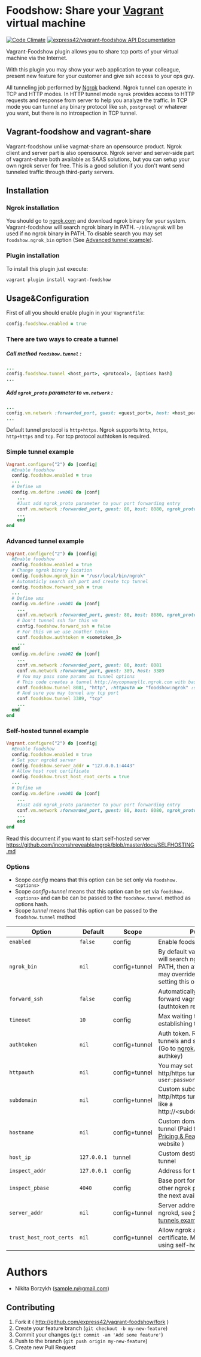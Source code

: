 # Foodshow: Share your [Vagrant](http://vagrantup.com) virtual machine

[![Code Climate](https://codeclimate.com/github/express42/vagrant-foodshow.png)](https://codeclimate.com/github/express42/vagrant-foodshow) [![express42/vagrant-foodshow API Documentation](https://www.omniref.com/github/express42/vagrant-foodshow.png)](https://www.omniref.com/github/express42/vagrant-foodshow)

Vagrant-Foodshow plugin allows you to share tcp ports of your virtual machine via the Internet.

With this plugin you may show your web application to your colleague, present new feature for your customer and give ssh access to your ops guy.

All tunneling job performed by [Ngrok](http://ngrok.com) backend.
Ngrok tunnel can operate in TCP and HTTP modes. In HTTP tunnel mode `ngrok` provides access to HTTP requests and response from server to help you analyze the traffic. In TCP mode you can tunnel any binary protocol like `ssh`, `postgresql` or whatever you want, but there is no introspection in TCP tunnel.

## Vagrant-foodshow and vagrant-share

Vagrant-foodshow unlike vagrnat-share an opensource product. Ngrok client and server part is also opensource. Ngrok server and server-side part of vagrant-share both available as SAAS solutions, but you can setup your own ngrok server for free. This is a good solution if you don't want send tunneled traffic through third-party servers.

## Installation

### Ngrok installation

You should go to [ngrok.com](http://ngrok.com) and download ngrok binary for your system. Vagrant-foodshow will search ngrok binary in PATH. `~/bin/ngrok` will be used if no ngrok binary in PATH. To disable search you may set `foodshow.ngrok_bin` option (See [Advanced tunnel example](#advanced-tunnel-example)).

### Plugin installation

To install this plugin just execute:

```bash
vagrant plugin install vagrant-foodshow
```

## Usage&Configuration

First of all you should enable plugin in your `Vagrantfile`:
```ruby
config.foodshow.enabled = true
```

### There are two ways to create a tunnel

##### Call method `foodshow.tunnel` :

```ruby
...
config.foodshow.tunnel <host_port>, <protocol>, [options hash]
...
```

##### Add `ngrok_proto` parameter to `vm.network` :

```ruby
...
config.vm.network :forwarded_port, guest: <guest_port>, host: <host_port>, ngrok_proto: "<protocol>"
...
```

Default tunnel protocol is `http+https`. Ngrok supports `http`, `https`, `http+https` and `tcp`. For tcp protocol authtoken is required.

### Simple tunnel example

```ruby
Vagrant.configure("2") do |config|
  #Enable foodshow
  config.foodshow.enabled = true
  ...
  # Define vm
  config.vm.define :web01 do |conf|
    ...
    #Just add ngrok_proto parameter to your port forwarding entry
    conf.vm.network :forwarded_port, guest: 80, host: 8080, ngrok_proto: "http+https"
    ...
    end
end
```

### Advanced tunnel example

```ruby
Vagrant.configure("2") do |config|
  #Enable foodshow
  config.foodshow.enabled = true
  # Change ngrok binary location
  config.foodshow.ngrok_bin = "/usr/local/bin/ngrok"
  # Automaticly search ssh port and create tcp tunnel
  config.foodshow.forward_ssh = true
  ...
  # Define vms
  config.vm.define :web01 do |conf|
    ...
    conf.vm.network :forwarded_port, guest: 80, host: 8080, ngrok_proto: "http+https"
    # Don't tunnel ssh for this vm
    config.foodshow.forward_ssh = false
    # For this vm we use another token
    conf.foodshow.authtoken = <sometoken_2>
    ...
  end
  config.vm.define :web02 do |conf|
    ...
    conf.vm.network :forwarded_port, guest: 80, host: 8081
    conf.vm.network :forwarded_port, guest: 389, host: 3389
    # You may pass some params as tunnel options
    # This code creates a tunnel http://mycopmanyllc.ngrok.com with basic auth
    conf.foodshow.tunnel 8081, "http", :httpauth => "foodshow:ngrok" :subdomain => "mycopmanyllc"
    # And sure you may tunnel any tcp port
    conf.foodshow.tunnel 3389, "tcp"
    ...
  end
end
```

### Self-hosted tunnel example

```ruby
Vagrant.configure("2") do |config|
  #Enable foodshow
  config.foodshow.enabled = true
  # Set your ngrokd server
  config.foodshow.server_addr = "127.0.0.1:4443"
  # Allow host root certificate
  config.foodshow.trust_host_root_certs = true
  ...
  # Define vm
  config.vm.define :web01 do |conf|
    ...
    #Just add ngrok_proto parameter to your port forwarding entry
    conf.vm.network :forwarded_port, guest: 80, host: 8080, ngrok_proto: "http+https"
    ...
    end
end
```
Read this document if you want to start self-hosted server https://github.com/inconshreveable/ngrok/blob/master/docs/SELFHOSTING.md
### Options

- Scope *config* means that this option can be set only via `foodshow.<options>`
- Scope *config+tunnel* means that this option can be set via `foodshow.<options>` and can be can be passed to the `foodshow.tunnel` method as options hash.
- Scope *tunnel* means that this option can be passed to the `foodshow.tunnel` method

Option | Default | Scope | Purpose
-------|---------|---------|--------
`enabled` | `false` |  config | Enable foodshow plugin
`ngrok_bin` | `nil` | config+tunnel |  By default vagrant-foodshow will search ngrok binary in PATH, then at ~/bin/ngrok. You may override this behavior by setting this option
`forward_ssh` | `false` | config | Automatically search and forward vagrant ssh guest port (authtoken required)
`timeout` | `10` | config | Max waiting time for establishing tunnel
`authtoken` | `nil` | config+tunnel | Auth token. Required for TCP tunnels and some functions (Go to [ngrok.com](http://ngrok.com) to get authkey)
`httpauth` | `nil` | config+tunnel | You may set basic auth for http/https tunnel. Format: `user:password`
`subdomain` | `nil` | config+tunnel | Custom subdomain for http/https tunnel. URL will be like a http://\<subdomain\>.ngrok.com
`hostname` | `nil` | config+tunnel | Custom domain for http/https tunnel (Paid feature, see [Pricing & Features](http://ngrok.com/features) on ngrok website )
`host_ip` | `127.0.0.1` | tunnel | Custom destination ip for tunnel
`inspect_addr` | `127.0.0.1` | config | Address for traffic inspection
`inspect_pbase` | `4040` | config | Base port for traffic inspection, other ngrok  processes will use the next available port
`server_addr` | `nil` | config+tunnel | Server address for self-hosted ngrokd, see [Self-hosted tunnels example](#self-hosted-tunnel-example)
`trust_host_root_certs` | `nil` | config+tunnel | Allow ngrok accept root server certificate. Must be `true` if you using self-hosted ngrokd

# Authors

* Nikita Borzykh (<sample.n@gmail.com>)

## Contributing

1. Fork it ( http://github.com/express42/vagrant-foodshow/fork )
2. Create your feature branch (`git checkout -b my-new-feature`)
3. Commit your changes (`git commit -am 'Add some feature'`)
4. Push to the branch (`git push origin my-new-feature`)
5. Create new Pull Request
